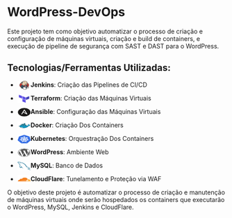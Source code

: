 # WordPress-DevOps

Este projeto tem como objetivo automatizar o processo de criação e configuração de máquinas virtuais, criação e build de containers, e execução de pipeline de segurança com SAST e DAST para o WordPress.

## Tecnologias/Ferramentas Utilizadas:

- <img align="left" height="20" width="30" src="https://raw.githubusercontent.com/devicons/devicon/master/icons/jenkins/jenkins-original.svg"> **Jenkins**: Criação das Pipelines de CI/CD

- <img align="left" height="20" width="30" src="https://raw.githubusercontent.com/devicons/devicon/master/icons/terraform/terraform-original.svg"> **Terraform**: Criação das Máquinas Virtuais

- <img align="left" height="20" width="30" src="https://raw.githubusercontent.com/devicons/devicon/master/icons/ansible/ansible-original.svg"> **Ansible**: Configuração das Máquinas Virtuais

- <img align="left" height="20" width="30" src="https://raw.githubusercontent.com/devicons/devicon/master/icons/docker/docker-original.svg"> **Docker**: Criação Dos Containers

- <img align="left" height="20" width="30" src="https://raw.githubusercontent.com/devicons/devicon/master/icons/kubernetes/kubernetes-original.svg"> **Kubernetes**: Orquestração Dos Containers

- <img align="left" height="20" width="30" src="https://raw.githubusercontent.com/devicons/devicon/master/icons/wordpress/wordpress-plain.svg"> **WordPress**: Ambiente Web 

- <img align="left" height="20" width="30" src="https://raw.githubusercontent.com/devicons/devicon/master/icons/mysql/mysql-original.svg"> **MySQL**: Banco de Dados

- <img align="left" height="20" width="30" src="https://raw.githubusercontent.com/devicons/devicon/master/icons/cloudflare/cloudflare-original.svg"> **CloudFlare**: Tunelamento e Proteção via WAF

O objetivo deste projeto é automatizar o processo de criação e manutenção de máquinas virtuais onde serão hospedados os containers que executarão o WordPress, MySQL, Jenkins e CloudFlare.
